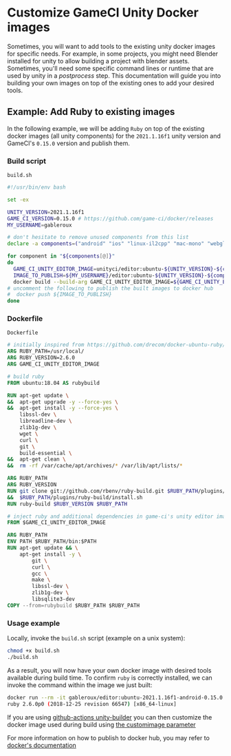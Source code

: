 # Customize GameCI Unity Docker images

Sometimes, you will want to add tools to the existing unity docker images for specific needs. For example, in some projects, you might need Blender installed for unity to allow building a project with blender assets. Sometimes, you'll need some specific command lines or runtime that are used by unity in a _postprocess_ step. This documentation will guide you into building your own images on top of the existing ones to add your desired tools.

## Example: Add Ruby to existing images

In the following example, we will be adding `Ruby` on top of the existing docker images (all unity components) for the `2021.1.16f1` unity version and GameCI's `0.15.0` version and publish them.

### Build script

`build.sh`

```bash
#!/usr/bin/env bash

set -ex

UNITY_VERSION=2021.1.16f1
GAME_CI_VERSION=0.15.0 # https://github.com/game-ci/docker/releases
MY_USERNAME=gableroux

# don't hesitate to remove unused components from this list
declare -a components=("android" "ios" "linux-il2cpp" "mac-mono" "webgl" "windows-mono")

for component in "${components[@]}"
do
  GAME_CI_UNITY_EDITOR_IMAGE=unityci/editor:ubuntu-${UNITY_VERSION}-${component}-${GAME_CI_VERSION}
  IMAGE_TO_PUBLISH=${MY_USERNAME}/editor:ubuntu-${UNITY_VERSION}-${component}-${GAME_CI_VERSION}
  docker build --build-arg GAME_CI_UNITY_EDITOR_IMAGE=${GAME_CI_UNITY_EDITOR_IMAGE} . -t ${IMAGE_TO_PUBLISH}
# uncomment the following to publish the built images to docker hub
#  docker push ${IMAGE_TO_PUBLISH}
done
```

### Dockerfile

`Dockerfile`

```dockerfile
# initially inspired from https://github.com/drecom/docker-ubuntu-ruby/blob/master/Dockerfile
ARG RUBY_PATH=/usr/local/
ARG RUBY_VERSION=2.6.0
ARG GAME_CI_UNITY_EDITOR_IMAGE

# build ruby
FROM ubuntu:18.04 AS rubybuild

RUN apt-get update \
&&  apt-get upgrade -y --force-yes \
&&  apt-get install -y --force-yes \
    libssl-dev \
    libreadline-dev \
    zlib1g-dev \
    wget \
    curl \
    git \
    build-essential \
&&  apt-get clean \
&&  rm -rf /var/cache/apt/archives/* /var/lib/apt/lists/*

ARG RUBY_PATH
ARG RUBY_VERSION
RUN git clone git://github.com/rbenv/ruby-build.git $RUBY_PATH/plugins/ruby-build \
&&  $RUBY_PATH/plugins/ruby-build/install.sh
RUN ruby-build $RUBY_VERSION $RUBY_PATH

# inject ruby and additional dependencies in game-ci's unity editor image
FROM $GAME_CI_UNITY_EDITOR_IMAGE

ARG RUBY_PATH
ENV PATH $RUBY_PATH/bin:$PATH
RUN apt-get update && \
    apt-get install -y \
        git \
        curl \
        gcc \
        make \
        libssl-dev \
        zlib1g-dev \
        libsqlite3-dev
COPY --from=rubybuild $RUBY_PATH $RUBY_PATH
```

### Usage example

Locally, invoke the `build.sh` script (example on a unix system):

```bash
chmod +x build.sh
./build.sh
```

As a result, you will now have your own docker image with desired tools available during build time. To confirm `ruby` is correctly installed, we can invoke the command within the image we just built:

```bash
docker run --rm -it gableroux/editor:ubuntu-2021.1.16f1-android-0.15.0 ruby --version
ruby 2.6.0p0 (2018-12-25 revision 66547) [x86_64-linux]
```

If you are using [github-actions unity-builder](https://github.com/marketplace/actions/unity-builder) you can then customize the docker image used during build using [the customimage parameter](https://game.ci/docs/github/builder#customimage)

For more information on how to publish to docker hub, you may refer to [docker's documentation](https://docs.docker.com/docker-hub/repos/)
